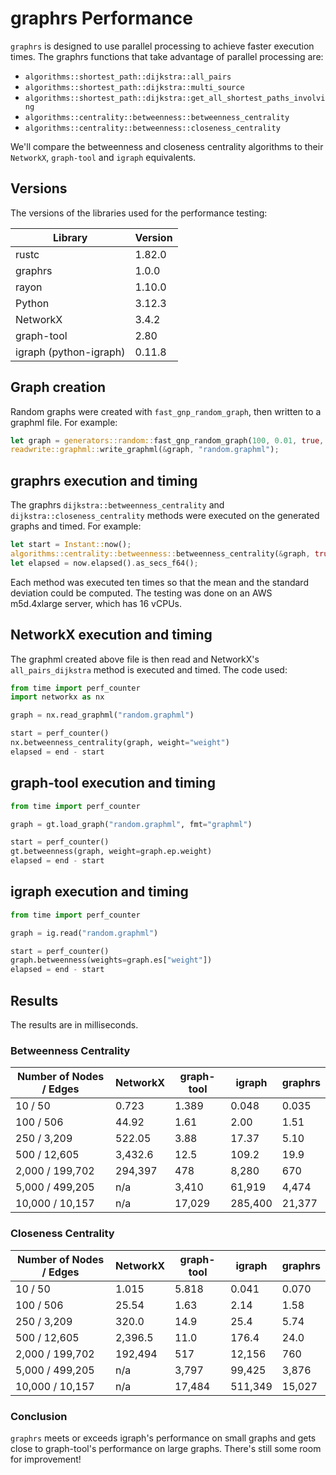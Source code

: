 # graphrs Performance

`graphrs` is designed to use parallel processing to achieve faster execution times.
The graphrs functions that take advantage of parallel processing are:

- `algorithms::shortest_path::dijkstra::all_pairs`
- `algorithms::shortest_path::dijkstra::multi_source`
- `algorithms::shortest_path::dijkstra::get_all_shortest_paths_involving`
- `algorithms::centrality::betweenness::betweenness_centrality`
- `algorithms::centrality::betweenness::closeness_centrality`

We'll compare the betweenness and closeness centrality algorithms to their `NetworkX`,
`graph-tool` and `igraph` equivalents.

## Versions

The versions of the libraries used for the performance testing:

| Library                | Version |
| ---------------------- | ------- |
| rustc                  | 1.82.0  |
| graphrs                | 1.0.0   |
| rayon                  | 1.10.0  |
| Python                 | 3.12.3  |
| NetworkX               | 3.4.2   |
| graph-tool             | 2.80    |
| igraph (python-igraph) | 0.11.8  |

## Graph creation

Random graphs were created with `fast_gnp_random_graph`, then written to a graphml file. For example:

```rust
let graph = generators::random::fast_gnp_random_graph(100, 0.01, true, Some(1)).unwrap();
readwrite::graphml::write_graphml(&graph, "random.graphml");
```

## graphrs execution and timing

The graphrs `dijkstra::betweenness_centrality` and `dijkstra::closeness_centrality` methods were executed
on the generated graphs and timed. For example:

```rust
let start = Instant::now();
algorithms::centrality::betweenness::betweenness_centrality(&graph, true, true);
let elapsed = now.elapsed().as_secs_f64();
```

Each method was executed ten times so that the mean and the standard deviation could be computed. The testing was done on an AWS m5d.4xlarge server, which has 16 vCPUs.

## NetworkX execution and timing

The graphml created above file is then read and NetworkX's `all_pairs_dijkstra` method is executed and timed. The code used:

```python
from time import perf_counter
import networkx as nx

graph = nx.read_graphml("random.graphml")

start = perf_counter()
nx.betweenness_centrality(graph, weight="weight")
elapsed = end - start
```

## graph-tool execution and timing

```python
from time import perf_counter

graph = gt.load_graph("random.graphml", fmt="graphml")

start = perf_counter()
gt.betweenness(graph, weight=graph.ep.weight)
elapsed = end - start
```

## igraph execution and timing

```python
from time import perf_counter

graph = ig.read("random.graphml")

start = perf_counter()
graph.betweenness(weights=graph.es["weight"])
elapsed = end - start
```

## Results

The results are in milliseconds.

### Betweenness Centrality

| Number of Nodes / Edges | NetworkX | graph-tool | igraph  | graphrs |
| ----------------------- | -------- | ---------- | ------- | ------- |
| 10 / 50                 | 0.723    | 1.389      | 0.048   | 0.035   |
| 100 / 506               | 44.92    | 1.61       | 2.00    | 1.51    |
| 250 / 3,209             | 522.05   | 3.88       | 17.37   | 5.10    |
| 500 / 12,605            | 3,432.6  | 12.5       | 109.2   | 19.9    |
| 2,000 / 199,702         | 294,397  | 478        | 8,280   | 670     |
| 5,000 / 499,205         | n/a      | 3,410      | 61,919  | 4,474   |
| 10,000 / 10,157         | n/a      | 17,029     | 285,400 | 21,377  |

### Closeness Centrality

| Number of Nodes / Edges | NetworkX | graph-tool | igraph  | graphrs |
| ----------------------- | -------- | ---------- | ------- | ------- |
| 10 / 50                 | 1.015    | 5.818      | 0.041   | 0.070   |
| 100 / 506               | 25.54    | 1.63       | 2.14    | 1.58    |
| 250 / 3,209             | 320.0    | 14.9       | 25.4    | 5.74    |
| 500 / 12,605            | 2,396.5  | 11.0       | 176.4   | 24.0    |
| 2,000 / 199,702         | 192,494  | 517        | 12,156  | 760     |
| 5,000 / 499,205         | n/a      | 3,797      | 99,425  | 3,876   |
| 10,000 / 10,157         | n/a      | 17,484     | 511,349 | 15,027  |

### Conclusion

`graphrs` meets or exceeds igraph's performance on small graphs and gets close to graph-tool's
performance on large graphs. There's still some room for improvement!